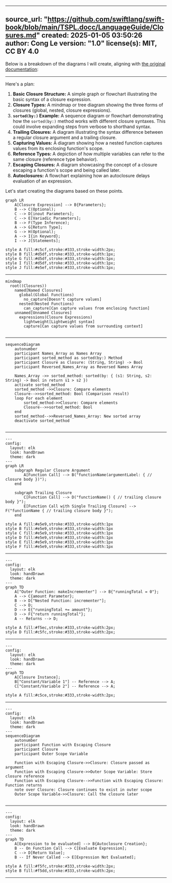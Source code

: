 
---
source_url: "https://github.com/swiftlang/swift-book/blob/main/TSPL.docc/LanguageGuide/Closures.md"
created: 2025-01-05 03:50:26
author: Cong Le
version: "1.0"
license(s): MIT, CC BY 4.0
---


Below is a breakdown of the diagrams I will create, aligning with [the original documentation](https://github.com/swiftlang/swift-book/blob/main/TSPL.docc/LanguageGuide/Closures.md):

---


Here's a plan:

1. **Basic Closure Structure:** A simple graph or flowchart illustrating the basic syntax of a closure expression.
2. **Closure Types:** A mindmap or tree diagram showing the three forms of closures (global, nested, closure expressions).
3. **`sorted(by:)` Example:** A sequence diagram or flowchart demonstrating how the `sorted(by:)` method works with different closure syntaxes. This could involve expanding steps from verbose to shorthand syntax.
4. **Trailing Closures:** A diagram illustrating the syntax difference between a regular closure argument and a trailing closure.
5. **Capturing Values:** A diagram showing how a nested function captures values from its enclosing function's scope.
6. **Reference Types:** A depiction of how multiple variables can refer to the same closure (reference type behavior).
7. **Escaping Closures:** A diagram showcasing the concept of a closure escaping a function's scope and being called later.
8. **Autoclosures:** A flowchart explaining how an autoclosure delays evaluation of an expression.

Let's start creating the diagrams based on these points.

```mermaid
graph LR
    A[Closure Expression] --> B{Parameters};
    B --> C(Optional);
    C --> D[inout Parameters];
    C --> E[Variadic Parameters];
    B --> F(Type Inference);
    A --> G[Return Type];
    G --> H(Optional);
    A --> I{in Keyword};
    I --> J[Statements];

style A fill:#c5cf,stroke:#333,stroke-width:2px;
style B fill:#d5df,stroke:#333,stroke-width:1px;
style G fill:#d5df,stroke:#333,stroke-width:1px;
style I fill:#d5df,stroke:#333,stroke-width:1px;
style J fill:#e5ef,stroke:#333,stroke-width:1px;

```


---

```mermaid
mindmap
  root((Closures))
    named[Named Closures]
      global(Global Functions)
        no_capture[Doesn't capture values]
      nested(Nested Functions)
        can_capture[Can capture values from enclosing function]
    unnamed[Unnamed Closures]
      expressions(Closure Expressions)
        lightweight[Lightweight syntax]
        capture[Can capture values from surrounding context]
        
```

---


```mermaid
sequenceDiagram
    autonumber
    participant Names_Array as Names Array
    participant sorted_method as sorted(by:) Method
    participant Closure as Closure: (String, String) -> Bool
    participant Reversed_Names_Array as Reversed Names Array

    Names_Array ->> sorted_method: sorted(by: { (s1: String, s2: String) -> Bool in return s1 > s2 })
    activate sorted_method
    sorted_method ->>Closure: Compare elements
    Closure-->>sorted_method: Bool (Comparison result)
    loop For each element
        sorted_method->>Closure: Compare elements
        Closure-->>sorted_method: Bool
    end
    sorted_method-->>Reversed_Names_Array: New sorted array
    deactivate sorted_method
    
```



---



```mermaid
---
config:
  layout: elk
  look: handDrawn
  theme: dark
---
graph LR
    subgraph Regular Closure Argument
        A[Function Call] --> B("functionName(argumentLabel: { // closure body })");
    end

    subgraph Trailing Closure
        C[Function Call] --> D("functionName() { // trailing closure body }");
        E[Function Call with Single Trailing Closure] --> F("functionName { // trailing closure body }");
    end

style A fill:#e5e9,stroke:#333,stroke-width:1px
style B fill:#e5e9,stroke:#333,stroke-width:1px
style C fill:#e5e9,stroke:#333,stroke-width:1px
style D fill:#e5e9,stroke:#333,stroke-width:1px
style E fill:#e5e9,stroke:#333,stroke-width:1px
style F fill:#e5e9,stroke:#333,stroke-width:1px

```

---


```mermaid
---
config:
  layout: elk
  look: handDrawn
  theme: dark
---
graph TD
    A["Outer Function: makeIncrementer"] --> B{"runningTotal = 0"};
    A --> C{amount Parameter};
    B --> D["Nested Function: incrementer"];
    C --> D;
    D --> E{"runningTotal += amount"};
    D --> F{"return runningTotal"};
    A -- Returns --> D;

style A fill:#f5ec,stroke:#333,stroke-width:2px;
style D fill:#c5fc,stroke:#333,stroke-width:2px;

```


---


```mermaid
---
config:
  layout: elk
  look: handDrawn
  theme: dark
---
graph TD
    A[Closure Instance];
    B["Constant/Variable 1"] -- Reference --> A;
    C["Constant/Variable 2"] -- Reference --> A;

style A fill:#c5ce,stroke:#333,stroke-width:2px;

```


---


```mermaid
---
config:
  layout: elk
  look: handDrawn
  theme: dark
---
sequenceDiagram
    autonumber
    participant Function with Escaping Closure
    participant Closure
    participant Outer Scope Variable

    Function with Escaping Closure->>Closure: Closure passed as argument
    Function with Escaping Closure->>Outer Scope Variable: Store closure reference
    Function with Escaping Closure-->>Function with Escaping Closure: Function returns
    note over Closure: Closure continues to exist in outer scope
    Outer Scope Variable->>Closure: Call the closure later
    
```

---


```mermaid
---
config:
  layout: elk
  look: handDrawn
  theme: dark
---
graph TD
    A[Expression to be evaluated] --> B{Autoclosure Creation};
    B -- On Function Call --> C[Evaluate Expression];
    C --> D[Return Value];
    B -- If Never Called --> E[Expression Not Evaluated];

style A fill:#f5fc,stroke:#333,stroke-width:2px;
style B fill:#f5dd,stroke:#333,stroke-width:2px;

```



---

